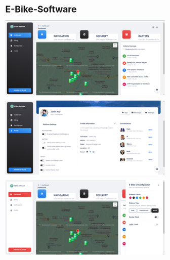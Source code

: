 # E-Bike-Software

![Main DashBoard](https://github.com/mr-jestin-roy/E-Bike-Software/blob/main/Main%20dashboard.png)

![User Profile](https://github.com/mr-jestin-roy/E-Bike-Software/blob/main/user%20Profile.png)

![Configurator](https://github.com/mr-jestin-roy/E-Bike-Software/blob/main/UI%20Configurator.png)
